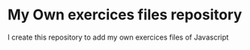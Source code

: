# My Own exercices files repository

I create this repository to add my own exercices files of Javascript
